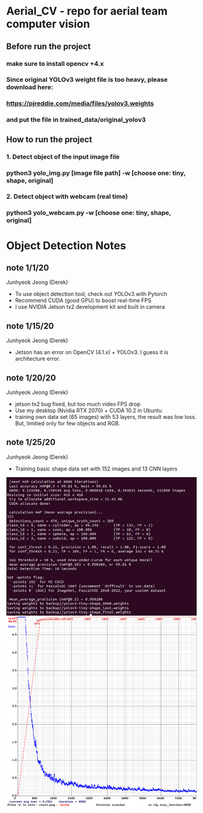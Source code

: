 # Aerial_CV - repo for aerial team computer vision

## Before run the project
### make sure to install opencv +4.x
### Since original YOLOv3 weight file is too heavy, please download here:
### https://pjreddie.com/media/files/yolov3.weights
### and put the file in trained_data/original_yolov3

## How to run the project
### 1. Detect object of the input image file
### python3 yolo_img.py [image file path] -w [choose one: tiny, shape, original]
### 2. Detect object with webcam (real time)
### python3 yolo_webcam.py -w [choose one: tiny, shape, original]


# Object Detection Notes
## note 1/1/20
Junhyeok Jeong (Derek)
- To use object detection tool, check out YOLOv3 with Pytorch
- Recommend CUDA (good GPU) to boost real-time FPS
- I use NVIDIA Jetson tx2 development kit and built in camera

## note 1/15/20
Junhyeok Jeong (Derek)
- Jetson has an error on OpenCV (4.1.x) + YOLOv3. I guess it is architecture error.

## note 1/20/20
Junhyeok Jeong (Derek)
- jetson tx2 bug fixed, but too much video FPS drop
- Use my desktop (Nvidia RTX 2070) + CUDA 10.2 in Ubuntu
- training own data set (65 images) with 53 layers, the result was low loss. But, limitied only for few objects and RGB.

## note 1/25/20
Junhyeok Jeong (Derek)
- Training basic shape data set with 152 images and 13 CNN layers


![training result](https://github.com/wnsgur4322/aerial_cv-1/blob/master/152%20shape-images%20training%20result.png)
![training chart](https://github.com/wnsgur4322/aerial_cv-1/blob/master/chart_yolov3-tiny-shape.png)
